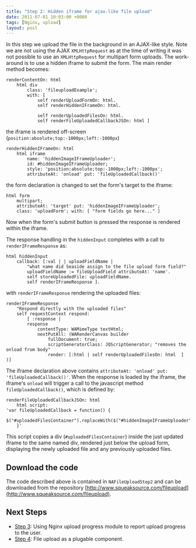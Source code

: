 ```yaml
---
title: "Step 2: Hidden iframe for ajax-like file upload"
date: 2011-07-01 10:03:00 +0000
tags: [Nginx, upload]
layout: post
---
```


In this step we upload the file in the background in an AJAX-like style. Note we are not using the AJAX `XMLHttpRequest` as at the time of writing it was not possible to use an `XMLHttpRequest` for multipart form uploads. The work-around is to use a hidden iframe to submit the form. The main render method becomes:

```smalltalk
renderContentOn: html
	html div
		class: 'fileuploadExample';
		with: [
			self renderUploadFormOn: html.
			self renderHiddenIFrameOn: html.

			self renderUploadedFilesOn: html.
			self renderFileUploadedCallbackJSOn: html ]
```

the iframe is rendered off-screen (`position:absolute;top:-1000px;left:-1000px`)

```smalltalk
renderHiddenIFrameOn: html
	html iframe
		name: 'hiddenImageIFrameUploader';
		id: #hiddenImageIFrameUploader;
		style: 'position:absolute;top:-1000px;left:-1000px';
		attributeAt: 'onload' put: 'fileUploadedCallback()'
```

the form declaration is changed to set the form's target to the iframe:

```smalltalk
html form
    multipart;
    attributeAt: 'target' put: 'hiddenImageIFrameUploader';
    class: 'uploadForm'; with: [ "form fields go here..." ]
```

Now when the form's submit button is pressed the response is rendered within the iframe.

The response handling in the `hiddenInput` completes with a call to `renderIFrameResponse` as:
```smalltalk
html hiddenInput
    callback: [:val | | uploadFieldName |
        "what name did Seaside assign to the file upload form field?"
        uploadFieldName := fileUploadField attributeAt: 'name'.
        self storeUploadedFile: uploadFieldName.
        self renderIFrameResponse ].
```

with `renderIFrameResponse` rendering the uploaded files:

```smalltalk
renderIFrameResponse
	"Respond directly with the uploaded files"
	self requestContext respond:
		[ :response |
		response
			contentType: WAMimeType textHtml;
			nextPutAll: (WARenderCanvas builder
				fullDocument: true;
				scriptGeneratorClass: JQScriptGenerator; "removes the onload from body"				
				render: [:html | self renderUploadedFilesOn: html  ] )]
```

The iframe declaration above contains `attributeAt: 'onload' put: 'fileUploadedCallback()'`. When the response is loaded by the iframe, the iframe's `onload` will trigger a call to the javascript method `fileUploadedCallback()`, which is defined by:

```smalltalk
renderFileUploadedCallbackJSOn: html
	html script:
'var fileUploadedCallback = function() {
	$("#uploadedFilesContainer").replaceWith($("#hiddenImageIFrameUploader").contents().find("#uploadedFilesContainer"))
	}'
```

This script copies a div (`#uploadedFilesContainer`) inside the just updated iframe to the same named div, rendered just below the upload form, displaying the newly uploaded file and any previously uploaded files.

## Download the code
The code described above is contained in `NAFileUploadStep2` and can be downloaded from the repository [http://www.squeaksource.com/fileupload](http://www.squeaksource.com/fileupload).

## Next Steps
* [Step 3](File-upload-using-Nginx-and-Seaside-step-3): Using Nginx upload progress module to report upload progress to the user.
* [Step 4](Step-4-File-upload-as-a-plugable-component): File upload as a plugable component.
